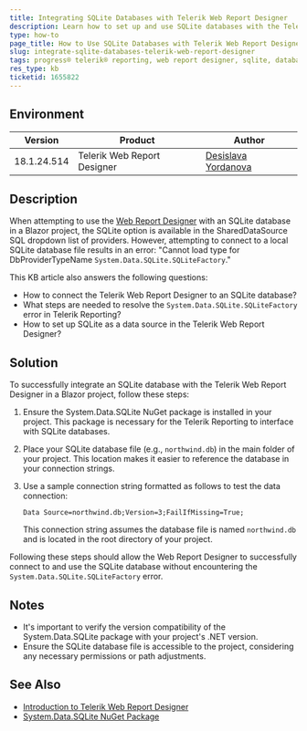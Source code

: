 ```yaml
---
title: Integrating SQLite Databases with Telerik Web Report Designer
description: Learn how to set up and use SQLite databases with the Telerik Web Report Designer in a Blazor project.
type: how-to
page_title: How to Use SQLite Databases with Telerik Web Report Designer in Blazor Projects
slug: integrate-sqlite-databases-telerik-web-report-designer
tags: progress® telerik® reporting, web report designer, sqlite, database, blazor, integration, system.data.sqlite
res_type: kb
ticketid: 1655822
---
```


## Environment

| Version | Product | Author | 
| --- | --- | ---- | 
| 18.1.24.514| Telerik Web Report Designer |[Desislava Yordanova](https://www.telerik.com/blogs/author/desislava-yordanova)| 

## Description

When attempting to use the [Web Report Designer](https://docs.telerik.com/reporting/designing-reports/report-designer-tools/web-report-designer/overview) with an SQLite database in a Blazor project, the SQLite option is available in the SharedDataSource SQL dropdown list of providers. However, attempting to connect to a local SQLite database file results in an error: "Cannot load type for DbProviderTypeName `System.Data.SQLite.SQLiteFactory`."

This KB article also answers the following questions:
- How to connect the Telerik Web Report Designer to an SQLite database?
- What steps are needed to resolve the `System.Data.SQLite.SQLiteFactory` error in Telerik Reporting?
- How to set up SQLite as a data source in the Telerik Web Report Designer?

## Solution

To successfully integrate an SQLite database with the Telerik Web Report Designer in a Blazor project, follow these steps:

1. Ensure the System.Data.SQLite NuGet package is installed in your project. This package is necessary for the Telerik Reporting to interface with SQLite databases.

2. Place your SQLite database file (e.g., `northwind.db`) in the main folder of your project. This location makes it easier to reference the database in your connection strings.

3. Use a sample connection string formatted as follows to test the data connection: 
    ```
    Data Source=northwind.db;Version=3;FailIfMissing=True;
    ```
    This connection string assumes the database file is named `northwind.db` and is located in the root directory of your project.

Following these steps should allow the Web Report Designer to successfully connect to and use the SQLite database without encountering the `System.Data.SQLite.SQLiteFactory` error.

## Notes

- It's important to verify the version compatibility of the System.Data.SQLite package with your project's .NET version.
- Ensure the SQLite database file is accessible to the project, considering any necessary permissions or path adjustments.

## See Also

- [Introduction to Telerik Web Report Designer](https://docs.telerik.com/reporting/designing-reports/report-designer-tools/web-report-designer/overview)
- [System.Data.SQLite NuGet Package](https://www.nuget.org/packages/System.Data.SQLite/)
